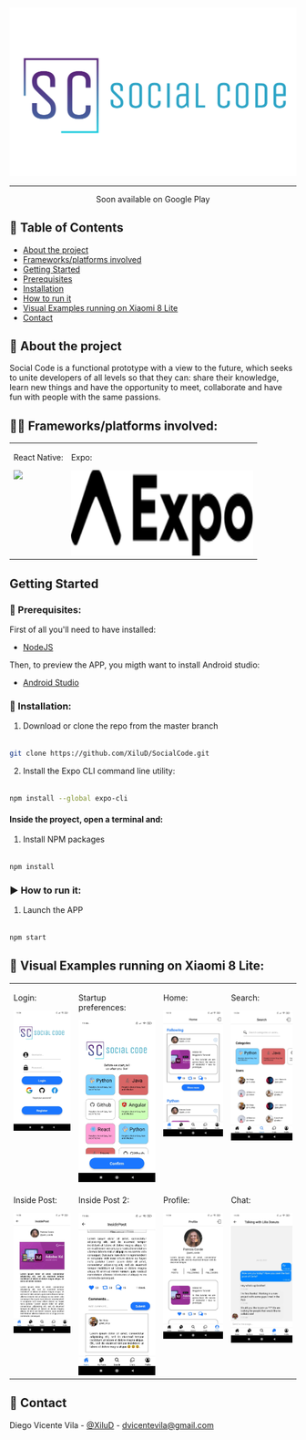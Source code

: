 <p align="center">
 <img src="example_assets\readmeheadimage.png" alt="Project logo" width="800">
</p>

---
<p align="center"> Soon available on Google Play 
    <br> 
</p>

## 📝 Table of Contents

- [About the project](#problem_statement)
- [Frameworks/platforms involved](#frameplat)
- [Getting Started](#gettingstarted)
- [Prerequisites](#prereq)
- [Installation](#inst)
- [How to run it](#howtorun)
- [Visual Examples running on Xiaomi 8 Lite](#vexamples)
- [Contact](#contact)
  
## 📱 About the project <a name = "about"></a>

Social Code is a functional prototype with a view to the future, which seeks to unite developers of all levels so that they can: share their knowledge,
learn new things and have the opportunity to meet, collaborate and have fun with people with the same passions. 

## 👨‍💻 Frameworks/platforms involved: <a name = "frameplat"></a>

 <table width="1000">
  <tr>
    <td valign="top">
	    <p>React Native:</p>
	    <a  href="https://reactnative.dev/"  target="_blank">
	    <img src="https://www.vectorlogo.zone/logos/reactjs/reactjs-ar21.svg" width="300"></a>
    </td>
    <td valign="top">
	    <p>Expo:</p>
		<a  href="https://expo.dev/"  target="_blank">
		<img src="example_assets\logo-wordmark.svg"  width="320" height="150">
		</a>
    </td>
</tr>
</table>
  

## Getting Started <a name = "gettingstarted"></a>

### 🧰 Prerequisites: <a name = "prereq"></a>

First of all you'll need to have installed:

*  [NodeJS](https://nodejs.org/en/)

Then, to preview the APP, you migth want to install Android studio:

*  [Android Studio](https://developer.android.com/studio)


### 🔌 Installation: <a name = "inst"></a>

1. Download or clone the repo from the master branch

```sh

git clone https://github.com/XiluD/SocialCode.git

```

2. Install the Expo CLI command line utility:
```sh

npm install --global expo-cli

```

#### Inside the proyect, open a terminal and:

1. Install NPM packages

```sh

npm install

```
  
### ▶️ How to run it: <a name = "howtorun"></a>

1. Launch the APP

```sh

npm start

```

## 🤖 Visual Examples running on Xiaomi 8 Lite: <a name = "vexamples"></a>
 <table>
  <tr>
    <td valign="top">
	    <p>Login:</p>
	    <img src="example_assets\WhatsApp Image 2021-07-19 at 13.12.57_7.jpeg" width="350">
    </td>
    <td valign="top">
	    <p>Startup preferences:</p>
		<img src="example_assets\WhatsApp Image 2021-07-19 at 13.12.57.jpeg" width="350">
    </td>
	<td valign="top">
	    <p>Home:</p>
		<img src="example_assets\WhatsApp Image 2021-08-03 at 13.13.46.jpeg" width="350">
    </td>
	<td valign="top">
	    <p>Search:</p>
		<img src="example_assets\WhatsApp Image 2021-07-19 at 13.12.57_6.jpeg" width="350">
    </td>
  </tr>
    <tr>
    <td valign="top">
	    <p>Inside Post:</p>
	    <img src="example_assets\WhatsApp Image 2021-07-19 at 13.12.57_3.jpeg" width="350">
    </td>
    <td valign="top">
	    <p>Inside Post 2:</p>
		<img src="example_assets\WhatsApp Image 2021-07-19 at 13.12.57_2.jpeg" width="350">
    </td>
	<td valign="top">
	    <p>Profile:</p>
		<img src="example_assets\WhatsApp Image 2021-07-19 at 13.12.57_5.jpeg" width="350">
    </td>
	<td valign="top">
	    <p>Chat:</p>
		<img src="example_assets\WhatsApp Image 2021-07-19 at 13.12.57_1.jpeg" width="350">
    </td>
  </tr>
</table>

## 📧 Contact <a name = "contact"></a>

Diego Vicente Vila - [@XiluD](https://github.com/XiluD) - dvicentevila@gmail.com